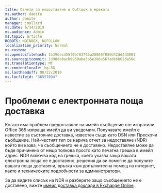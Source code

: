 ```yaml
---
title: Отчети за недоставяне в Outlook в мрежата
ms.author: daeite
author: daeite
manager: joallard
ms.date: 6/14/2019
ms.audience: Admin
ms.topic: article
ROBOTS: NOINDEX, NOFOLLOW
localization_priority: Normal
ms.custom: ''
ms.openlocfilehash: 1b39decd55f0bf63746a28866f880d42dd4d3001
ms.sourcegitcommit: 1d98db8acb9959aba3b5e308a567ade6b62da56c
ms.translationtype: MT
ms.contentlocale: bg-BG
ms.lasthandoff: 08/22/2019
ms.locfileid: "36557094"
---
```

# <a name="issues-with-email-delivery"></a>Проблеми с електронната поща доставка

Когато има проблем предоставяне на имейл съобщение сте изпратили, Office 365 изпраща имейл да ви уведомим. Получавате имейл е известие за състояние доставка, известен също като DSN или Прескочи съобщение. Най-честият тип се нарича отчет за недоставяне (NDR) който ви казва, че съобщението не е доставено. Недоставяне може да бъде причинено от нещо толкова просто като печатна грешка в имейл адрес. NDR включва код на грешка, което указва защо вашата електронна поща не е доставено, решения да ви помогне да получите вашата поща доставени, връзка към допълнителна помощ на интернет, както и техническите подробности за администратори.

За да видите списък на NDR и разберете защо съобщението не е доставено, вижте [имейл доставка доклади в Exchange Online](https://docs.microsoft.com/exchange/mail-flow-best-practices/non-delivery-reports-in-exchange-online/non-delivery-reports-in-exchange-online).